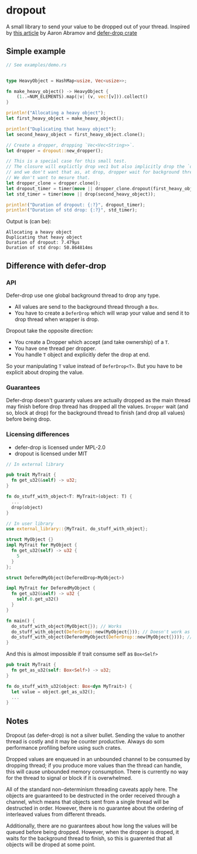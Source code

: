 # dropout

A small library to send your value to be dropped out of your thread.
Inspired by [this article](https://abramov.io/rust-dropping-things-in-another-thread) by Aaron Abramov and [defer-drop crate](https://github.com/Lucretiel/defer-drop)

## Simple example

```rust
// See examples/demo.rs


type HeavyObject = HashMap<usize, Vec<usize>>;

fn make_heavy_object() -> HeavyObject {
    (1..=NUM_ELEMENTS).map(|v| (v, vec![v])).collect()
}

println!("Allocating a heavy object");
let first_heavy_object = make_heavy_object();

println!("Duplicating that heavy object");
let second_heavy_object = first_heavy_object.clone();

// Create a dropper, dropping `Vec<Vec<String>>`.
let dropper = dropout::new_dropper();

// This is a special case for this small test.
// The closure will explictly drop vec1 but also implicitly drop the `dropper`
// and we don't want that as, at drop, dropper wait for background thread.
// We don't want to mesure that.
let dropper_clone = dropper.clone();
let dropout_timer = timer(move || dropper_clone.dropout(first_heavy_object));
let std_timer = timer(move || drop(second_heavy_object));

println!("Duration of dropout: {:?}", dropout_timer);
println!("Duration of std drop: {:?}", std_timer);
```

Output is (can be):

```
Allocating a heavy object
Duplicating that heavy object
Duration of dropout: 7.479µs
Duration of std drop: 50.864814ms
```

## Difference with defer-drop

### API

Defer-drop use one global background thread to drop any type.
- All values are send to the background thread through a `Box`.
- You have to create a `DeferDrop` which will wrap your value and send it to drop thread when wrapper is drop.

Dropout take the opposite direction:
- You create a Dropper which accept (and take ownership) of a `T`.
- You have one thread per dropper.
- You handle `T` object and explicitly defer the drop at end.

So your manipulating `T` value instead of `DeferDrop<T>`.
But you have to be explicit about droping the value.

### Guarantees

Defer-drop doesn't guaranty values are actually dropped as the main thread may finish before drop thread has dropped all the values.
`Dropper` wait (and so, block at drop) for the background thread to finish (and drop all values) before being drop.

### Licensing differences

- defer-drop is licensed under MPL-2.0
- dropout is licensed under MIT


```rust
// In external library

pub trait MyTrait {
  fn get_u32(&self) -> u32;
}

fn do_stuff_with_object<T: MyTrait>(object: T) {
  ...
  drop(object)
}

// In user library
use external_library::{MyTrait, do_stuff_with_object};

struct MyObject {}
impl MyTrait for MyObject {
  fn get_u32(self) -> u32 {
    5
  }
};

struct DeferedMyObject(DeferedDrop<MyObject>)

impl MyTrait for DeferedMyObject {
  fn get_u32(&self) -> u32 {
    self.0.get_u32()
  }
}

fn main() {
  do_stuff_with_object(MyObject{}); // Works
  do_stuff_with_object(DeferDrop::new(MyObject{})); // Doesn't work as DeferDrop doesn't impl MyTrait
  do_stuff_with_object(DeferedMyObject(DeferDrop::new(MyObject{}))); // Works
}
```

And this is almost impossible if trait consume self as `Box<Self>`

```rust
pub trait MyTrait {
  fn get_as_u32(self: Box<Self>) -> u32;
}

fn do_stuff_with_u32(object: Box<dyn MyTrait>) {
  let value = object.get_as_u32();
  ...
}
```

## Notes

Dropout (as defer-drop) is not a silver bullet. Sending the value to another thread is costly and it may be counter productive.
Always do som performance profiling before using such crates.

Dropped values are enqueued in an unbounded channel to be consumed by dropping thread; if you produce more values
than the thread can handle, this will cause unbounded memory consumption.
There is currently no way for the thread to signal or block if it is overwhelmed.

All of the standard non-determinism threading caveats apply here.
The objects are guaranteed to be destructed in the order received through a channel, which means that objects sent from a single thread will be destructed in order.
However, there is no guarantee about the ordering of interleaved values from different threads.

Additionally, there are no guarantees about how long the values will be queued before being dropped.
However, when the dropper is droped, it waits for the background thread to finish, so this is guarented that all objects will be droped at some point.

